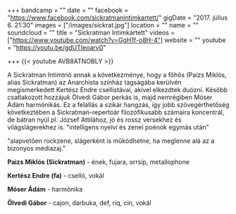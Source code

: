 +++
bandcamp = ""
date = ""
facebook = "https://www.facebook.com/sickratmanintimkartett/"
gigDate = "2017. július 6. 21:30"
images = ["/images/sickrat.jpg"]
location = ""
name = ""
soundcloud = ""
title = "Sickratman Intimkártett"
videos = ["https://www.youtube.com/watch?v=GgH1f-o8H-4"]
website = ""
youtube = "https://youtu.be/gdUTIeoarv0"

+++
{{< youtube AVB8ATNOBLY >}}

A Sickratman Intimtrió annak a következménye, hogy a főhős (Paizs Miklós, alias Sickratman) az Anarchista színház tagságába kerülvén megismerkedett Kertész Endre csellistával, akivel elkezdtek duózni. Később csatlakozott hozzájuk Ölvedi Gábor perkás is, majd nemrégiben Móser Ádám harmónikás. Ez a felállás a szikár hangzás, így jobb szövegérthetőség következtében a Sickratman-repertoár filozófikusabb számaira koncentrál, de bátran nyúl pl. József Attilához, jó és rossz versekhez és világslágerekhez is. "intelligens nyelvi és zenei poénok egymás után"

"alapvetően rockzene, slágerként is működhetne, ha meglenne alá az a bizonyos médiazaj."

**Paizs Miklós (Sickratman)** - ének, fujara, orrsíp, metallophone

**Kertész Endre (fa)** - cselló, vokál

**Móser Ádám** - harmónika

**Ölvedi Gábor** - cajon, darbuka, def, riq, cin, vokál